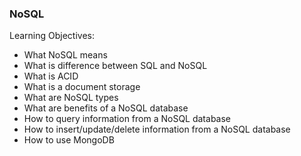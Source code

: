 ### NoSQL

Learning Objectives:

  - What NoSQL means
  - What is difference between SQL and NoSQL
  - What is ACID
  - What is a document storage
  - What are NoSQL types
  - What are benefits of a NoSQL database
  - How to query information from a NoSQL database
  - How to insert/update/delete information from a NoSQL database
  - How to use MongoDB

